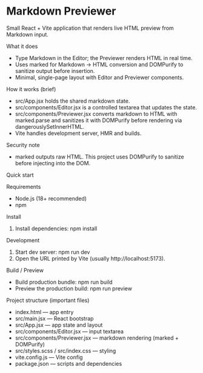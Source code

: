 # Markdown Previewer

Small React + Vite application that renders live HTML preview from Markdown input.

What it does
- Type Markdown in the Editor; the Previewer renders HTML in real time.
- Uses marked for Markdown → HTML conversion and DOMPurify to sanitize output before insertion.
- Minimal, single-page layout with Editor and Previewer components.

How it works (brief)
- src/App.jsx holds the shared markdown state.
- src/components/Editor.jsx is a controlled textarea that updates the state.
- src/components/Previewer.jsx converts markdown to HTML with marked.parse and sanitizes it with DOMPurify before rendering via dangerouslySetInnerHTML.
- Vite handles development server, HMR and builds.

Security note
- marked outputs raw HTML. This project uses DOMPurify to sanitize before injecting into the DOM.

Quick start

Requirements
- Node.js (18+ recommended)
- npm

Install
1. Install dependencies:
   npm install

Development
1. Start dev server:
   npm run dev
2. Open the URL printed by Vite (usually http://localhost:5173).

Build / Preview
- Build production bundle:
  npm run build
- Preview the production build:
  npm run preview

Project structure (important files)
- index.html — app entry
- src/main.jsx — React bootstrap
- src/App.jsx — app state and layout
- src/components/Editor.jsx — input textarea
- src/components/Previewer.jsx — markdown rendering (marked + DOMPurify)
- src/styles.scss / src/index.css — styling
- vite.config.js — Vite config
- package.json — scripts and dependencies
